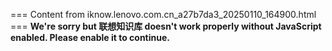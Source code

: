 === Content from iknow.lenovo.com.cn_a27b7da3_20250110_164900.html ===
**We're sorry but 联想知识库 doesn't work properly without JavaScript enabled. Please enable it to continue.**
